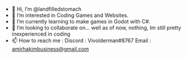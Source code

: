 - 👋 Hi, I’m @landfilledstomach
- 👀 I’m interested in Coding Games and Websites.
- 🌱 I’m currently learning to make games in Godot with C#.
- 💞️ I’m looking to collaborate on... well as of now, nothing, Im still pretty inexperienced in coding
- 📫 How to reach me :
Discord : Vivolderman#8767
Email : amirhakimbusiness@gmail.com







<!---
landfilledstomach/landfilledstomach is a ✨ special ✨ repository because its `README.md` (this file) appears on your GitHub profile.
You can click the Preview link to take a look at your changes.
--->
